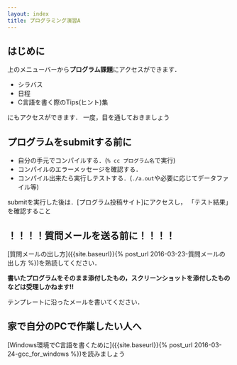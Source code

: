 ```yaml
---
layout: index
title: プログラミング演習A
---
```


## はじめに
上のメニューバーから**プログラム課題**にアクセスができます．

* シラバス
* 日程
* C言語を書く際のTips(ヒント)集

にもアクセスができます．
一度，目を通しておきましょう

## プログラムをsubmitする前に

* 自分の手元でコンパイルする．(`% cc プログラム名`で実行)
* コンパイルのエラーメッセージを確認する．
* コンパイル出来たら実行しテストする．(`./a.out`や必要に応じてデータファイル等)

submitを実行した後は．[プログラム投稿サイト]にアクセスし， 「テスト結果」を確認すること

## ！！！！質問メールを送る前に！！！！
[質問メールの出し方]({{site.baseurl}}{% post_url 2016-03-23-質問メールの出し方 %})を熟読してください．

**書いたプログラムをそのまま添付したもの，スクリーンショットを添付したものなどは受理しかねます!!**

テンプレートに沿ったメールを書いてください．

## 家で自分のPCで作業したい人へ
[Windows環境でC言語を書くために]({{site.baseurl}}{% post_url 2016-03-24-gcc_for_windows %})を読みましょう

